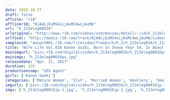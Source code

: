 ```yaml
---
date: 2018-10-27
draft: false
affsite: "r18"
afflinkr18: "NjA4LjEuMS4xLjAuMC4wLjAuMA"
url: "h_213eleg00016"
urloriginal: "http://www.r18.com/videos/vod/movies/detail/-/id=h_213eleg00016"
urlfinal: "http://media.r18.com/track/NjA4LjEuMS4xLjAuMC4wLjAuMA/videos/vod/movies/detail/-/id=h_213eleg00016"
samplevid: "awspv3001.r18.com/litevideo/freepv/h/h_2/h_213eleg016/h_213eleg016_dmb_s.mp4"
title: "Wife Life Vol.016 Kanon Saiki, Born In Showa Year 54, Is About To Get Busy She Was 37 Years Old At the Time Of Filming Her Three Body Sizes Are 83/60/83 83"
mainimgurl: "pics.r18.com/digital/video/h_213eleg00016/h_213eleg00016ps.jpg"
mainimgs: "h_213eleg00016ps.jpg"
releasedate: "Apr. 21, 2017"
duration: 125
productioncomp: "SEX Agent"
girls: ['Kanon Saeki']
categories: ['Mature Woman', 'Slut', 'Married Woman', 'Adultery', 'Small Tits', 'Slender', 'Orgy', 'Variety', 'Featured Actress', 'Blowjob']
imgurls: ['pics.r18.com/digital/video/h_213eleg00016/h_213eleg00016jp-1.jpg', 'pics.r18.com/digital/video/h_213eleg00016/h_213eleg00016jp-2.jpg', 'pics.r18.com/digital/video/h_213eleg00016/h_213eleg00016jp-3.jpg', 'pics.r18.com/digital/video/h_213eleg00016/h_213eleg00016jp-4.jpg', 'pics.r18.com/digital/video/h_213eleg00016/h_213eleg00016jp-5.jpg', 'pics.r18.com/digital/video/h_213eleg00016/h_213eleg00016jp-6.jpg', 'pics.r18.com/digital/video/h_213eleg00016/h_213eleg00016jp-7.jpg', 'pics.r18.com/digital/video/h_213eleg00016/h_213eleg00016jp-8.jpg', 'pics.r18.com/digital/video/h_213eleg00016/h_213eleg00016jp-9.jpg', 'pics.r18.com/digital/video/h_213eleg00016/h_213eleg00016jp-10.jpg', 'pics.r18.com/digital/video/h_213eleg00016/h_213eleg00016jp-11.jpg', 'pics.r18.com/digital/video/h_213eleg00016/h_213eleg00016jp-12.jpg', 'pics.r18.com/digital/video/h_213eleg00016/h_213eleg00016jp-13.jpg', 'pics.r18.com/digital/video/h_213eleg00016/h_213eleg00016jp-14.jpg', 'pics.r18.com/digital/video/h_213eleg00016/h_213eleg00016jp-15.jpg', 'pics.r18.com/digital/video/h_213eleg00016/h_213eleg00016jp-16.jpg', 'pics.r18.com/digital/video/h_213eleg00016/h_213eleg00016jp-17.jpg', 'pics.r18.com/digital/video/h_213eleg00016/h_213eleg00016jp-18.jpg', 'pics.r18.com/digital/video/h_213eleg00016/h_213eleg00016jp-19.jpg', 'pics.r18.com/digital/video/h_213eleg00016/h_213eleg00016jp-20.jpg']
imgs: ['h_213eleg00016jp-1.jpg', 'h_213eleg00016jp-2.jpg', 'h_213eleg00016jp-3.jpg', 'h_213eleg00016jp-4.jpg', 'h_213eleg00016jp-5.jpg', 'h_213eleg00016jp-6.jpg', 'h_213eleg00016jp-7.jpg', 'h_213eleg00016jp-8.jpg', 'h_213eleg00016jp-9.jpg', 'h_213eleg00016jp-10.jpg', 'h_213eleg00016jp-11.jpg', 'h_213eleg00016jp-12.jpg', 'h_213eleg00016jp-13.jpg', 'h_213eleg00016jp-14.jpg', 'h_213eleg00016jp-15.jpg', 'h_213eleg00016jp-16.jpg', 'h_213eleg00016jp-17.jpg', 'h_213eleg00016jp-18.jpg', 'h_213eleg00016jp-19.jpg', 'h_213eleg00016jp-20.jpg']
---
```

